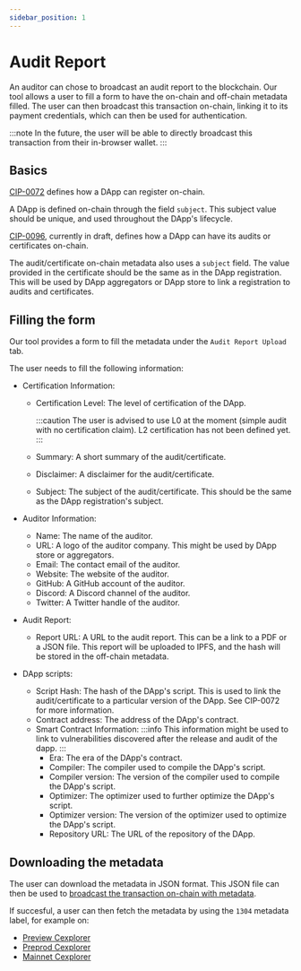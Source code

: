 ```yaml
---
sidebar_position: 1
---
```


# Audit Report

An auditor can chose to broadcast an audit report to the blockchain. Our tool allows a user to fill a form to have the on-chain and off-chain metadata filled. 
The user can then broadcast this transaction on-chain, linking it to its payment credentials, which can then be used for authentication.

:::note
In the future, the user will be able to directly broadcast this transaction from their in-browser wallet.
:::

## Basics

[CIP-0072](https://developers.cardano.org/docs/governance/cardano-improvement-proposals/cip-0072/) defines how a DApp can register on-chain.

A DApp is defined on-chain through the field `subject`. This subject value should be unique, and used throughout the DApp's lifecycle.

[CIP-0096](https://github.com/RSoulatIOHK/CIPs/blob/cip-certification-metadata/CIP-0096/README.md), currently in draft, defines how a DApp can have its audits or certificates on-chain.

The audit/certificate on-chain metadata also uses a `subject` field. The value provided in the certificate should be the same as in the DApp registration. This will be used by DApp aggregators or DApp store to link a registration to audits and certificates.

## Filling the form

Our tool provides a form to fill the metadata under the `Audit Report Upload` tab.

The user needs to fill the following information:

- Certification Information:
  - Certification Level: The level of certification of the DApp.

    :::caution
    The user is advised to use L0 at the moment (simple audit with no certification claim). L2 certification has not been defined yet.
    :::

  - Summary: A short summary of the audit/certificate.
  - Disclaimer: A disclaimer for the audit/certificate.
  - Subject: The subject of the audit/certificate. This should be the same as the DApp registration's subject.

- Auditor Information:
  - Name: The name of the auditor.
  - URL: A logo of the auditor company. This might be used by DApp store or aggregators.
  - Email: The contact email of the auditor.
  - Website: The website of the auditor.
  - GitHub: A GitHub account of the auditor.
  - Discord: A Discord channel of the auditor.
  - Twitter: A Twitter handle of the auditor.

- Audit Report:
  - Report URL: A URL to the audit report. This can be a link to a PDF or a JSON file. This report will be uploaded to IPFS, and the hash will be stored in the off-chain metadata.

- DApp scripts:
  - Script Hash: The hash of the DApp's script. This is used to link the audit/certificate to a particular version of the DApp. See CIP-0072 for more information.
  - Contract address: The address of the DApp's contract.
  - Smart Contract Information:
  :::info
  This information might be used to link to vulnerabilities discovered after the release and audit of the dapp.
  :::
    - Era: The era of the DApp's contract.
    - Compiler: The compiler used to compile the DApp's script.
    - Compiler version: The version of the compiler used to compile the DApp's script.
    - Optimizer: The optimizer used to further optimize the DApp's script.
    - Optimizer version: The version of the optimizer used to optimize the DApp's script.
    - Repository URL: The URL of the repository of the DApp.

## Downloading the metadata

The user can download the metadata in JSON format. This JSON file can then be used to [broadcast the transaction on-chain with metadata](https://developers.cardano.org/docs/transaction-metadata/).

If succesful, a user can then fetch the metadata by using the `1304` metadata label, for example on:
- [Preview Cexplorer](https://preview.cexplorer.io/metadata)
- [Preprod Cexplorer](https://preprod.cexplorer.io/metadata)
- [Mainnet Cexplorer](https://cexplorer.io/metadata)

